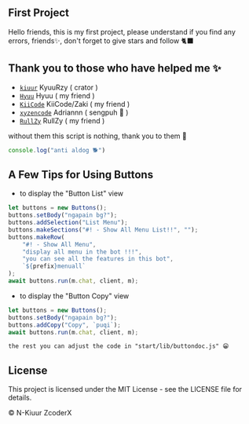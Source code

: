 ## First Project
Hello friends, this is my first project, please understand if you find any errors, friends✨, don't forget to give stars and follow 🐈‍⬛
## Thank you to those who have helped me ✨

- [`kiuur`](https://github.com/kiuur) KyuuRzy ( crator )
- [`Hyuu`](https://github.com/hyuux) Hyuu ( my friend )
- [`KiiCode`](https://github.com/mdzakidev) KiiCode/Zaki ( my friend )
- [`xyzencode`](https://github.com/xyzencode) Adriannn ( sengpuh 🥶 )
- [`RullZy`](https://github.com/rlzyy) RullZy ( my friend )

without them this script is nothing, thank you to them 💫

```javascript
console.log("anti aldog 🐕")
```

## A Few Tips for Using Buttons
- to display the "Button List" view
```javascript
let buttons = new Buttons();
buttons.setBody("ngapain bg?");
buttons.addSelection("List Menu");
buttons.makeSections("#! - Show All Menu List!!", "");
buttons.makeRow(
    "#! - Show All Menu",
    "display all menu in the bot !!!",
    "you can see all the features in this bot",
    `${prefix}menuall`
);
await buttons.run(m.chat, client, m);
```
- to display the "Button Copy" view
```javascript
let buttons = new Buttons();   
buttons.setBody("ngapain bg?");
buttons.addCopy("Copy", `puqi`);
await buttons.run(m.chat, client, m);
```

`the rest you can adjust the code in "start/lib/buttondoc.js" 😁`

## License

This project is licensed under the MIT License - see the LICENSE file for details.


© N-Kiuur ZcoderX
